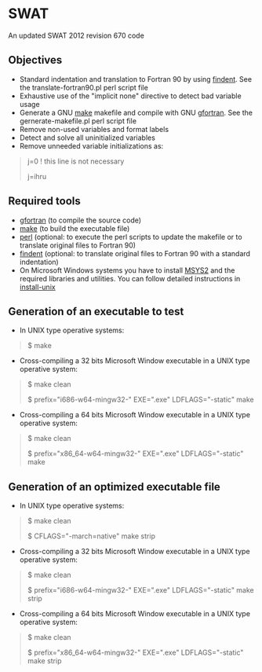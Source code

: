 SWAT
====

An updated SWAT 2012 revision 670 code

Objectives
----------

* Standard indentation and translation to Fortran 90 by using
[findent](https://sourceforge.net/projects/findent). See the
translate-fortran90.pl perl script file
* Exhaustive use of the "implicit none" directive to detect bad variable usage
* Generate a GNU [make](http://www.gnu.org/software/make) makefile and compile
with GNU [gfortran](https://gcc.gnu.org/fortran). See the gernerate-makefile.pl perl script file
* Remove non-used variables and format labels
* Detect and solve all uninitialized variables
* Remove unneeded variable initializations as:
> j=0 ! this line is not necessary
>
> j=ihru

Required tools
--------------

* [gfortran](https://gcc.gnu.org/fortran) (to compile the source code)
* [make](https://www.gnu.org/software/make) (to build the executable file)
* [perl](https://www.perl.org) (optional: to execute the perl scripts to 
update the makefile or to translate original files to Fortran 90)
* [findent](https://sourceforge.net/projects/findent) (optional: to translate
original files to Fortran 90 with a standard indentation)
* On Microsoft Windows systems you have to install
[MSYS2](http://sourceforge.net/projects/msys2) and the required
libraries and utilities. You can follow detailed instructions in
[install-unix](https://github.com/jburguete/install-unix/blob/master/tutorial.pdf)

Generation of an executable to test
-----------------------------------

* In UNIX type operative systems:
> $ make

* Cross-compiling a 32 bits Microsoft Window executable in a UNIX type operative
system:
> $ make clean
>
> $ prefix="i686-w64-mingw32-" EXE=".exe" LDFLAGS="-static" make

* Cross-compiling a 64 bits Microsoft Window executable in a UNIX type operative
system:
> $ make clean
>
> $ prefix="x86\_64-w64-mingw32-" EXE=".exe" LDFLAGS="-static" make


Generation of an optimized executable file
------------------------------------------

* In UNIX type operative systems:
> $ make clean
>
> $ CFLAGS="-march=native" make strip

* Cross-compiling a 32 bits Microsoft Window executable in a UNIX type operative
system:
> $ make clean
>
> $ prefix="i686-w64-mingw32-" EXE=".exe" LDFLAGS="-static" make strip

* Cross-compiling a 64 bits Microsoft Window executable in a UNIX type operative
system:
> $ make clean
>
> $ prefix="x86\_64-w64-mingw32-" EXE=".exe" LDFLAGS="-static" make strip

